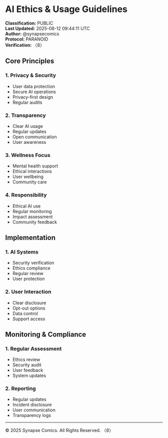 # AI Ethics & Usage Guidelines
**Classification:** PUBLIC  
**Last Updated:** 2025-08-12 09:44:11 UTC  
**Author:** @synapsecomics  
**Protocol:** PARANOID  
**Verification:** 〈8〉

## Core Principles

### 1. Privacy & Security
- User data protection
- Secure AI operations
- Privacy-first design
- Regular audits

### 2. Transparency
- Clear AI usage
- Regular updates
- Open communication
- User awareness

### 3. Wellness Focus
- Mental health support
- Ethical interactions
- User wellbeing
- Community care

### 4. Responsibility
- Ethical AI use
- Regular monitoring
- Impact assessment
- Community feedback

## Implementation

### 1. AI Systems
- Security verification
- Ethics compliance
- Regular review
- User protection

### 2. User Interaction
- Clear disclosure
- Opt-out options
- Data control
- Support access

## Monitoring & Compliance

### 1. Regular Assessment
- Ethics review
- Security audit
- User feedback
- System updates

### 2. Reporting
- Regular updates
- Incident disclosure
- User communication
- Transparency logs

---
© 2025 Synapse Comics. All Rights Reserved.
〈8〉